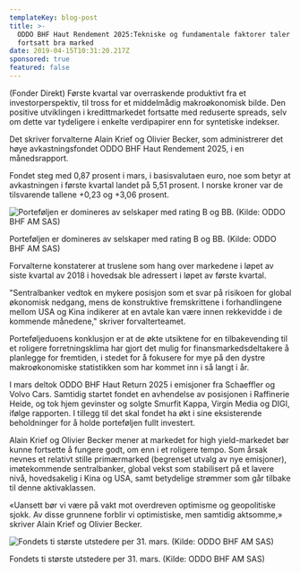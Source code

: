 ```yaml
---
templateKey: blog-post
title: >-
  ODDO BHF Haut Rendement 2025:Tekniske og fundamentale faktorer taler for
  fortsatt bra marked
date: 2019-04-15T10:31:20.217Z
sponsored: true
featured: false
---
```

(Fonder Direkt) Første kvartal var overraskende produktivt fra et investorperspektiv, til tross for et middelmådig makroøkonomisk bilde. Den positive utviklingen i kredittmarkedet fortsatte med reduserte spreads, selv om dette var tydeligere i enkelte verdipapirer enn for syntetiske indekser.



Det skriver forvalterne Alain Krief og Olivier Becker, som administrerer det høye avkastningsfondet ODDO BHF Haut Rendement 2025, i en månedsrapport.



Fondet steg med 0,87 prosent i mars, i basisvalutaen euro, noe som betyr at avkastningen i første kvartal landet på 5,51 prosent. I norske kroner var de tilsvarende tallene +0,23 og +3,06 prosent.

![  Porteføljen er domineres av selskaper med rating B og BB. (Kilde: ODDO BHF AM SAS)](/img/237.png)

<span class="image-caption">  Porteføljen er domineres av selskaper med rating B og BB. (Kilde: ODDO BHF AM SAS)</span>

Forvalterne konstaterer at truslene som hang over markedene i løpet av siste kvartal av 2018 i hovedsak ble adressert i løpet av første kvartal.



"Sentralbanker vedtok en mykere posisjon som et svar på risikoen for global økonomisk nedgang, mens de konstruktive fremskrittene i forhandlingene mellom USA og Kina indikerer at en avtale kan være innen rekkevidde i de kommende månedene," skriver forvalterteamet.



Porteføljeduoens konklusjon er at de økte utsiktene for en tilbakevending til et roligere forretningsklima har gjort det mulig for finansmarkedsdeltakere å planlegge for fremtiden, i stedet for å fokusere for mye på den dystre makroøkonomiske statistikken som har kommet inn i så langt i år.



I mars deltok ODDO BHF Haut Return 2025 i emisjoner fra Schaeffler og Volvo Cars. Samtidig startet fondet en avhendelse av posisjonen i Raffinerie Heide, og tok hjem gevinster og solgte Smurfit Kappa, Virgin Media og DIGI, ifølge rapporten. I tillegg til det skal fondet ha økt i sine eksisterende beholdninger for å holde porteføljen fullt investert.



Alain Krief og Olivier Becker mener at markedet for high yield-markedet bør kunne fortsette å fungere godt, om enn i et roligere tempo. Som årsak nevnes et relativt stille primærmarked (begrenset utvalg av nye emisjoner), imøtekommende sentralbanker, global vekst som stabilisert på et lavere nivå, hovedsakelig i Kina og USA, samt betydelige strømmer som går tilbake til denne aktivaklassen.



«Uansett bør vi være på vakt mot overdreven optimisme og geopolitiske sjokk. Av disse grunnene forblir vi optimistiske, men samtidig aktsomme,» skriver Alain Krief og Olivier Becker.

![Fondets ti største utstedere per 31. mars. (Kilde: ODDO BHF AM SAS)](/img/238.png)

<span class="image-caption">Fondets ti største utstedere per 31. mars. (Kilde: ODDO BHF AM SAS)</span>
